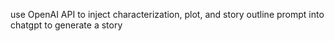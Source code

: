 use OpenAI API to inject characterization, plot, and story outline prompt into chatgpt to generate a story
